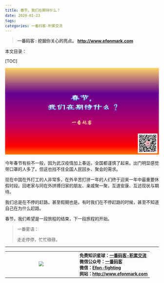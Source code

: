 ```yaml
---
title: 春节，我们在期待什么？
date: 2020-01-23
tags: 
categories: 一番码客-积累交流
---
```


> **一番码客 : 挖掘你关心的亮点。**
> **http://www.efonmark.com**

本文目录：

[TOC]

![image-20200122230058334](2020-01-23-春节，我们在期待什么？/image-20200122230058334.png)

<!--more-->

今年春节有些不一般，因为武汉疫情加上春运，全国都谨慎了起来。出门明显感觉带口罩的人多了。但这也挡不住全国人民回乡、聚会的需求。

现在中国在外打工的人非常多，在外辛苦打拼一年的人们终于迎来一年中最重要休假时段。回老家与同在外拼搏归家的朋友、亲戚聚一聚，互道安康、互述现状与期待。

我们总是在不停的赶路，甚至假期也是。有时我们在不停赶路的时候，甚至不知道自己在为什么赶路。

春节，我们希望是一段旅程的结束，下一段旅程的开始。



> 一番雾语：
>
> 走走停停，忙忙碌碌。

------

<table>
<tr>
<td ><center><img src="http://www.efonmark.com/efonmark-blog/readme/guanzhu_1.jpg" width=40%></center></td>
<td width="50%" align=left><b>
    免费知识星球：<a href="http://www.efonmark.com/efonmark-blog/readme/zhishixingqiu1.png">一番码客-积累交流</a><br>
    微信公众号：<a href="http://www.efonmark.com/efonmark-blog/readme/guanzhu_1.jpg">一番码客</a><br>
    微信：<a href="http://www.efonmark.com/efonmark-blog/readme/weixin.jpg">Efon-fighting</a><br>
    网站：<a href="http://www.efonmark.com">http://www.efonmark.com</a><br></b></td>
</tr>
</table>